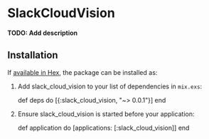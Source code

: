 # SlackCloudVision

**TODO: Add description**

## Installation

If [available in Hex](https://hex.pm/docs/publish), the package can be installed as:

  1. Add slack_cloud_vision to your list of dependencies in `mix.exs`:

        def deps do
          [{:slack_cloud_vision, "~> 0.0.1"}]
        end

  2. Ensure slack_cloud_vision is started before your application:

        def application do
          [applications: [:slack_cloud_vision]]
        end

